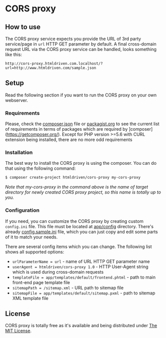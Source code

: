 # CORS proxy

## How to use

The CORS proxy service expects you provide the URL of 3rd party service/page in `url` HTTP GET parameter by default. A final cross-domain request URL via the CORS proxy service can be handled, looks something like this:
```
http://cors-proxy.htmldriven.com.localhost/?url=http://www.htmldriven.com/sample.json
````

## Setup

Read the following section if you want to run the CORS proxy on your own webserver.

### Requirements

Please, check the [composer.json](../../composer.json) file or [packagist.org](https://packagist.org/packages/htmldriven/cors-proxy) to see the current list of requirements in terms of packages which are required by ]composer](https://getcomposer.org/). Except for PHP version >=5.6 with CURL extension being installed, there are no more odd requirements

### Installation

The best way to install the CORS proxy is using the composer. You can do that using the following command:
```sh
$ composer create-project htmldriven/cors-proxy my-cors-proxy
```
*Note that my-cors-proxy in the command above is the name of target directory for newly created CORS proxy project, so this name is totally up to you.*

### Configuration

If you need, you can customize the CORS proxy by creating custom `config.ini` file. This file must be located at [app/config](../../app/config) directory. There's already [config.sample.ini](../../app/config/config.sample.ini) file, which you can just copy and edit some parts of it to match your needs.

There are several config items which you can change. The following list shows all supported options:

- `urlParameterName = url` - name of URL HTTP GET parameter name
- `userAgent = htmldriven/cors-proxy 1.0` - HTTP User-Agent string which is used during cross-domain requests
- `templateFile = app/templates/default/frontend.phtml` - path to main front-end page template file
- `sitemapPath = /sitemap.xml` - URL path to sitemap file
- `sitemapFile = app/templates/default/sitemap.pxml` - path to sitemap XML template file

## License

CORS proxy is totally free as it's available and being distributed under [The MIT License](../../LICENSE).
